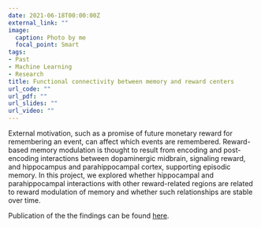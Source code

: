 ```yaml
---
date: 2021-06-18T00:00:00Z
external_link: ""
image:
  caption: Photo by me
  focal_point: Smart
tags:
- Past
- Machine Learning
- Research
title: Functional connectivity between memory and reward centers
url_code: ""
url_pdf: ""
url_slides: ""
url_video: ""
---
```


External motivation, such as a promise of future monetary reward for remembering an event, can affect which events are remembered. Reward-based memory modulation is thought to result from encoding and post-encoding interactions between dopaminergic midbrain, signaling reward, and hippocampus and parahippocampal cortex, supporting episodic memory. In this project, we explored whether hippocampal and parahippocampal interactions with other reward-related regions are related to reward modulation of memory and whether such relationships are stable over time.

Publication of the the findings can be found [here](https://link.springer.com/article/10.3758/s13415-019-00700-8).
